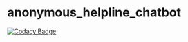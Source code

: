# anonymous_helpline_chatbot
[![Codacy Badge](https://api.codacy.com/project/badge/Grade/230762385c5d4cb38df47e159de86cd2)](https://app.codacy.com/gh/kolayne/anonymous_helpline_chatbot?utm_source=github.com&utm_medium=referral&utm_content=kolayne/anonymous_helpline_chatbot&utm_campaign=Badge_Grade)